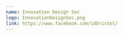 ```yaml
---
name: Innovation Design Soc
logo: InnovationDesignSoc.png
link: https://www.facebook.com/idbristol/
---
```

